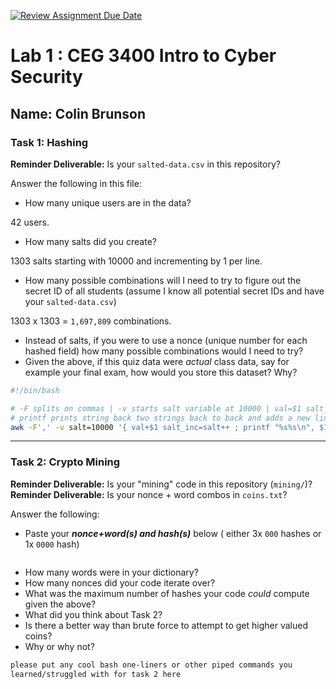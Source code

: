 [![Review Assignment Due Date](https://classroom.github.com/assets/deadline-readme-button-22041afd0340ce965d47ae6ef1cefeee28c7c493a6346c4f15d667ab976d596c.svg)](https://classroom.github.com/a/SPs4PNWX)
# Lab 1 : CEG 3400 Intro to Cyber Security

## Name: Colin Brunson

### Task 1: Hashing

**Reminder Deliverable:** Is your `salted-data.csv` in this repository?

Answer the following in this file:

* How many unique users are in the data?

42 users.
* How many salts did you create?

1303 salts starting with 10000 and incrementing by 1 per line.
* How many possible combinations will I need to try to figure out the secret ID
  of all students (assume I know all potential secret IDs and have your 
  `salted-data.csv`)

1303 x 1303 = `1,697,809` combinations.
* Instead of salts, if you were to use a nonce (unique number for each hashed
  field) how many possible combinations would I need to try?
* Given the above, if this quiz data were *actual* class data, say for example
  your final exam, how would you store this dataset?  Why?

```bash
#!/bin/bash

# -F splits on commas | -v starts salt variable at 10000 | val=$1 salt_inc=salt++ increments salt by 1 | 
# printf prints string back two strings back to back and adds a new line.
awk -F',' -v salt=10000 '{ val+$1 salt_inc=salt++ ; printf "%s%s\n", $1, salt_inc | "sha256sum" }' quiz_data.csv
```

---

### Task 2: Crypto Mining

**Reminder Deliverable:** Is your "mining" code in this repository (`mining/`)?
**Reminder Deliverable:** Is your nonce + word combos in `coins.txt`?

Answer the following:

* Paste your ***nonce+word(s) and hash(s)*** below ( either 3x `000` hashes or 1x `0000`
hash)

```

```

* How many words were in your dictionary?
* How many nonces did your code iterate over?
* What was the maximum number of hashes your code *could* compute given the above?
* What did you think about Task 2?
* Is there a better way than brute force to attempt to get higher valued coins?
* Why or why not?


```bash
please put any cool bash one-liners or other piped commands you
learned/struggled with for task 2 here
```

